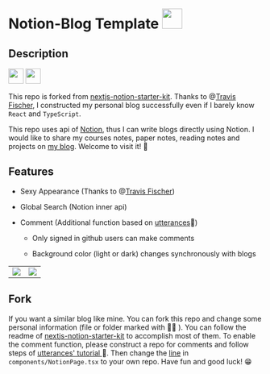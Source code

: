 <div align="left">
<h1>Notion-Blog Template <img src="https://github.com/RichardS0268/Blog/blob/main/public/feedback-fingerheart.gif", height=40px> </h1>
</div>

## Description
<div align="left">
<img src="https://github.com/RichardS0268/Blog/blob/main/public/React.png", height=30px>
<img src="https://github.com/RichardS0268/Blog/blob/main/public/Notion.png", height=30px>
</div>

This repo is forked from [nextjs-notion-starter-kit](https://github.com/transitive-bullshit/nextjs-notion-starter-kit). Thanks to @[Travis Fischer](https://github.com/transitive-bullshit), I constructed my personal blog successfully even if I barely know `React` and  `TypeScript`.

This repo uses api of [Notion](https://www.notion.so), thus I can write blogs directly using Notion. I would like to share my courses notes, paper notes, reading notes and projects on [my blog](https://richardsong.space). Welcome to visit it! 🥳
  
## Features

+ Sexy Appearance (Thanks to @[Travis Fischer](https://github.com/transitive-bullshit))
+ Global Search (Notion inner api)

+ Comment (Additional function based on [utterances](https://github.com/utterance/utterances)🔮) 

  + Only signed in github users can make comments

  + Background color (light or dark) changes synchronously with blogs


<table><tr>
<td><img src="https://github.com/RichardS0268/Blog/blob/main/public/comment_light.png" border=0></td>
<td><img src="https://github.com/RichardS0268/Blog/blob/main/public/comment_dark.png" border=0></td>
</tr></table>


## Fork

If you want a similar blog like mine. You can fork this repo and change some personal information (file or folder marked with ✍🏻
). You can follow the readme of  [nextjs-notion-starter-kit](https://github.com/transitive-bullshit/nextjs-notion-starter-kit) to accomplish most of them. To enable the comment function, please construct a repo for comments and follow steps of [utterances' tutorial ](https://utteranc.es/)🔮. Then change the [line](https://github.com/RichardS0268/Blog/blob/main/components/NotionPage.tsx#:~:text=%3CReactUtterances-,repo%3D%7B%27user/repo%27%7D,-label%3D%7B) in `components/NotionPage.tsx` to your own repo. Have fun and good luck! 😁
